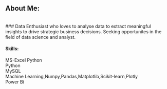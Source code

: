 ## About Me:
<br>
### Data Enthusiast who loves to analyse data to extract meaningful insights to drive strategic business decisions. Seeking opportunites in the field of data science and analyst.
<br>

#### Skills: 
MS-Excel                                                      Python
<br>
Python 
<br>
MySQL
<br>
Machine Learning,Numpy,Pandas,Matplotlib,Scikit-learn,Plotly
<br>
Power Bi


<!--
**avii-07/avii-07** is a ✨ _special_ ✨ repository because its `README.md` (this file) appears on your GitHub profile.

Here are some ideas to get you started:

- 🔭 I’m currently working on ...
- 🌱 I’m currently learning ...
- 👯 I’m looking to collaborate on ...
- 🤔 I’m looking for help with ...
- 💬 Ask me about ...
- 📫 How to reach me: ...
- 😄 Pronouns: ...
- ⚡ Fun fact: ...
-->
